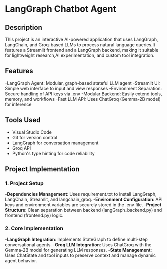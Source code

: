 # LangGraph Chatbot Agent

## Description
This project is an interactive AI-powered application that uses LangGraph, LangChain, and Groq-based LLMs to process natural language queries.It features a Streamlit frontend and a LangGraph backend,
making it suitable for lightweight research,AI experimentation, and custom tool integration.

## Features
-LangGraph Agent: Modular, graph-based stateful LLM agent
-Streamlit UI: Simple web interface to input and view responses
-Environment Separation: Secure handling of API keys via .env
-Modular Backend: Easily extend tools, memory, and workflows
-Fast LLM API: Uses ChatGroq (Gemma-2B model) for inference

## Tools Used
- Visual Studio Code
- Git for version control
- LangGraph for conversation management
- Groq API
- Python's type hinting for code reliability

## Project Implementation

### 1. Project Setup
-**Dependencies Management**: Uses requirement.txt to install LangGraph, LangChain, Streamlit, and langchain_groq.
-**Environment Configuration**: API keys and environment variables are securely stored in the .env file.
-**Project Structure**: Clean separation between backend (langGraph_backend.py) and frontend (frontend.py) logic.

### 2. Core Implementation
-**LangGraph Integration**: Implements StateGraph to define multi-step conversational agents.
-**Groq LLM Integration**: Uses ChatGroq with the Gemma-2B model for generating LLM responses.
-**State Management**: Uses ChatState and tool inputs to preserve context and manage dynamic agent behavior.
